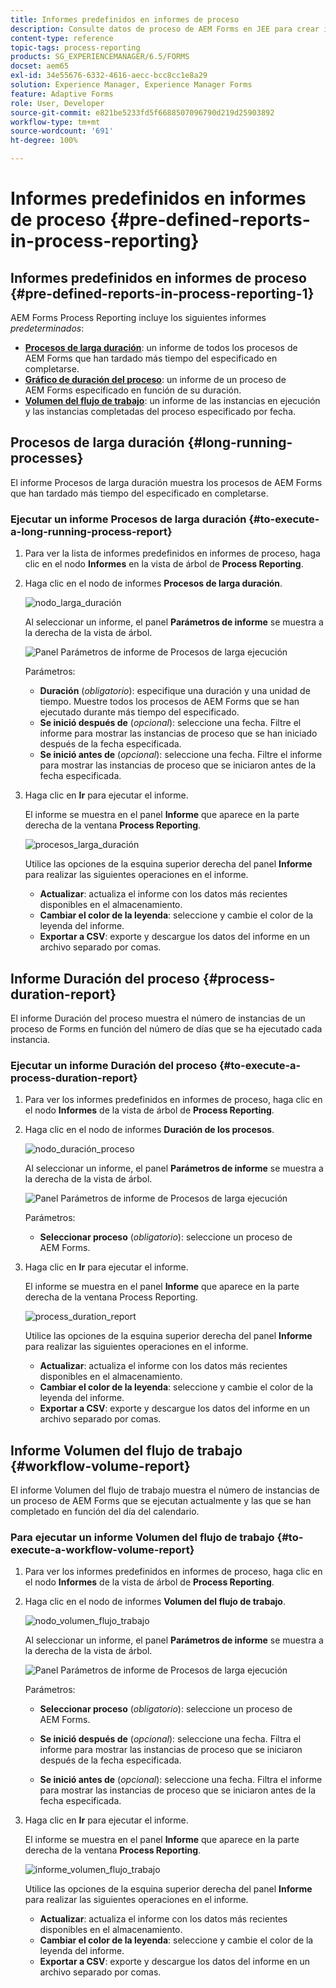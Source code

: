 ```yaml
---
title: Informes predefinidos en informes de proceso
description: Consulte datos de proceso de AEM Forms en JEE para crear informes sobre los procesos de larga duración, la duración de los procesos y el volumen del flujo de trabajo.
content-type: reference
topic-tags: process-reporting
products: SG_EXPERIENCEMANAGER/6.5/FORMS
docset: aem65
exl-id: 34e55676-6332-4616-aecc-bcc8cc1e8a29
solution: Experience Manager, Experience Manager Forms
feature: Adaptive Forms
role: User, Developer
source-git-commit: e821be5233fd5f6688507096790d219d25903892
workflow-type: tm+mt
source-wordcount: '691'
ht-degree: 100%

---
```


# Informes predefinidos en informes de proceso {#pre-defined-reports-in-process-reporting}

## Informes predefinidos en informes de proceso {#pre-defined-reports-in-process-reporting-1}

AEM Forms Process Reporting incluye los siguientes informes *predeterminados*:

* **[Procesos de larga duración](#long-running-processes)**: un informe de todos los procesos de AEM Forms que han tardado más tiempo del especificado en completarse.
* **[Gráfico de duración del proceso](#process-duration-report)**: un informe de un proceso de AEM Forms especificado en función de su duración.
* **[Volumen del flujo de trabajo](#workflow-volume-report)**: un informe de las instancias en ejecución y las instancias completadas del proceso especificado por fecha.

## Procesos de larga duración {#long-running-processes}

El informe Procesos de larga duración muestra los procesos de AEM Forms que han tardado más tiempo del especificado en completarse.

### Ejecutar un informe Procesos de larga duración {#to-execute-a-long-running-process-report}

1. Para ver la lista de informes predefinidos en informes de proceso, haga clic en el nodo **Informes** en la vista de árbol de **Process Reporting**.
1. Haga clic en el nodo de informes **Procesos de larga duración**.

   ![nodo_larga_duración](assets/long_running_node.png)

   Al seleccionar un informe, el panel **Parámetros de informe** se muestra a la derecha de la vista de árbol.

   ![Panel Parámetros de informe de Procesos de larga ejecución](assets/report_parameters_panel.png)

   Parámetros:

   * **Duración** (*obligatorio*): especifique una duración y una unidad de tiempo. Muestre todos los procesos de AEM Forms que se han ejecutado durante más tiempo del especificado.
   * **Se inició después de** (*opcional*): seleccione una fecha. Filtre el informe para mostrar las instancias de proceso que se han iniciado después de la fecha especificada.
   * **Se inició antes de** (*opcional*): seleccione una fecha. Filtre el informe para mostrar las instancias de proceso que se iniciaron antes de la fecha especificada.

1. Haga clic en **Ir** para ejecutar el informe.

   El informe se muestra en el panel **Informe** que aparece en la parte derecha de la ventana **Process Reporting**.

   ![procesos_larga_duración](assets/long_running_processes.png)

   Utilice las opciones de la esquina superior derecha del panel **Informe** para realizar las siguientes operaciones en el informe.

   * **Actualizar**: actualiza el informe con los datos más recientes disponibles en el almacenamiento.
   * **Cambiar el color de la leyenda**: seleccione y cambie el color de la leyenda del informe.
   * **Exportar a CSV**: exporte y descargue los datos del informe en un archivo separado por comas.

## Informe Duración del proceso  {#process-duration-report}

El informe Duración del proceso muestra el número de instancias de un proceso de Forms en función del número de días que se ha ejecutado cada instancia.

### Ejecutar un informe Duración del proceso {#to-execute-a-process-duration-report}

1. Para ver los informes predefinidos en informes de proceso, haga clic en el nodo **Informes** de la vista de árbol de **Process Reporting**.
1. Haga clic en el nodo de informes **Duración de los procesos**.

   ![nodo_duración_proceso](assets/process_duration_node.png)

   Al seleccionar un informe, el panel **Parámetros de informe** se muestra a la derecha de la vista de árbol.

   ![Panel Parámetros de informe de Procesos de larga ejecución](assets/process_duration_params.png)

   Parámetros:

   * **Seleccionar proceso** (*obligatorio*): seleccione un proceso de AEM Forms.

1. Haga clic en **Ir** para ejecutar el informe.

   El informe se muestra en el panel **Informe** que aparece en la parte derecha de la ventana Process Reporting.

   ![process_duration_report](assets/process_duration_report.png)

   Utilice las opciones de la esquina superior derecha del panel **Informe** para realizar las siguientes operaciones en el informe.

   * **Actualizar**: actualiza el informe con los datos más recientes disponibles en el almacenamiento.
   * **Cambiar el color de la leyenda**: seleccione y cambie el color de la leyenda del informe.
   * **Exportar a CSV**: exporte y descargue los datos del informe en un archivo separado por comas.

## Informe Volumen del flujo de trabajo {#workflow-volume-report}

El informe Volumen del flujo de trabajo muestra el número de instancias de un proceso de AEM Forms que se ejecutan actualmente y las que se han completado en función del día del calendario.

### Para ejecutar un informe Volumen del flujo de trabajo {#to-execute-a-workflow-volume-report}

1. Para ver los informes predefinidos en informes de proceso, haga clic en el nodo **Informes** de la vista de árbol de **Process Reporting**.
1. Haga clic en el nodo de informes **Volumen del flujo de trabajo**.

   ![nodo_volumen_flujo_trabajo](assets/workflow_volume_node.png)

   Al seleccionar un informe, el panel **Parámetros de informe** se muestra a la derecha de la vista de árbol.

   ![Panel Parámetros de informe de Procesos de larga ejecución](assets/workflow_volume_params.png)

   Parámetros:

   * **Seleccionar proceso** (*obligatorio*): seleccione un proceso de AEM Forms.

   * **Se inició después de** (*opcional*): seleccione una fecha. Filtra el informe para mostrar las instancias de proceso que se iniciaron después de la fecha especificada.

   * **Se inició antes de** (*opcional*): seleccione una fecha. Filtra el informe para mostrar las instancias de proceso que se iniciaron antes de la fecha especificada.

1. Haga clic en **Ir** para ejecutar el informe.

   El informe se muestra en el panel **Informe** que aparece en la parte derecha de la ventana **Process Reporting**.

   ![informe_volumen_flujo_trabajo](assets/workflow_volume_report.png)

   Utilice las opciones de la esquina superior derecha del panel **Informe** para realizar las siguientes operaciones en el informe.

   * **Actualizar**: actualiza el informe con los datos más recientes disponibles en el almacenamiento.
   * **Cambiar el color de la leyenda**: seleccione y cambie el color de la leyenda del informe.
   * **Exportar a CSV**: exporte y descargue los datos del informe en un archivo separado por comas.
